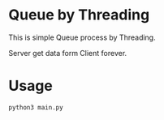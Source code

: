 # Queue by Threading

This is simple Queue process by Threading.

Server get data form Client forever. 

# Usage
```bash;
python3 main.py
```


